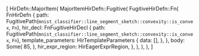 [
    HirDefn::MajorItem(
        MajorItemHirDefn::Fugitive(
            FugitiveHirDefn::Fn(
                FnHirDefn {
                    path: FugitivePath(`mnist_classifier::line_segment_sketch::convexity::is_convex`, `Fn`),
                    hir_decl: FnFugitiveHirDecl {
                        path: FugitivePath(`mnist_classifier::line_segment_sketch::convexity::is_convex`, `Fn`),
                        template_parameters: HirTemplateParameters {
                            data: [],
                        },
                    },
                    body: Some(
                        85,
                    ),
                    hir_expr_region: HirEagerExprRegion,
                },
            ),
        ),
    ),
]